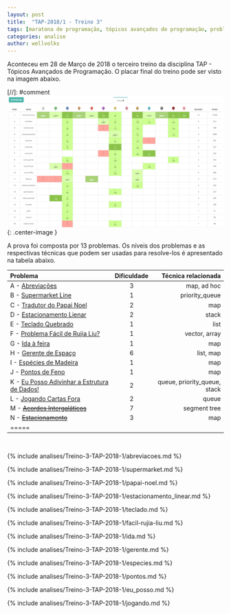 ```yaml
---
layout: post
title:  "TAP-2018/1 - Treino 3"
tags: [maratona de programação, tópicos avançados de programação, problemset, analise]
categories: analise
author: wellvolks
---
```


Aconteceu em 28 de Março de 2018 o terceiro treino da disciplina TAP - Tópicos
Avançados de Programação. O placar final do treino pode ser visto na imagem
abaixo.

[//]: #comment ![Placar final do Treino-3 - TAP/2018-1](/_assets/images/placar-treino-3-tap-2018-1.png){: .center-image }


A prova foi composta por 13 problemas. Os níveis dos problemas e as respectivas técnicas que podem ser usadas para resolve-los é apresentado na tabela abaixo.

| Problema                                                            | Dificuldade | Técnica relacionada         |
|:--------------------------------------------------------------------|:-----------:|----------------------------:|
| A - <a href="#abreviacoes">Abreviações</a>                          | 3           | map, ad hoc                 |
| B - <a href="#supermarket">Supermarket Line</a>                     | 1           | priority_queue              |
| C - <a href="#papai-noel">Tradutor do Papai Noel</a>                | 2           | map                         |
| D - <a href="#estacionamento_linear">Estacionamento Lienar</a>      | 2           | stack                       |
| E - <a href="#teclado">Teclado Quebrado</a>                         | 1           | list                        |
| F - <a href="#facil-rujia-liu">Problema Fácil de Rujia Liu?</a>     | 1           | vector, array               |
| G - <a href="#ida">Ida à feira</a>                                  | 1           | map                         |
| H - <a href="#gerente">Gerente de Espaço</a>                        | 6           | list, map                   |
| I - <a href="#especies">Espécies de Madeira</a>                     | 1           | map                         |
| J - <a href="#pontos">Pontos de Feno</a>                            | 1           | map                         |
| K - <a href="#eu_posso">Eu Posso Adivinhar a Estrutura de Dados!</a>| 2           | queue, priority_queue, stack|
| L - <a href="#jogando">Jogando Cartas Fora</a>                      | 2           | queue                       |
| M - <strike><a href="#gerente">Acordes Intergaláticos</a></strike>  | 7           | segment tree                |
| N - <strike><a href="#estacionamento">Estacionamento</a></strike>   | 3           | map                         |
| =====

<br>

{% include analises/Treino-3-TAP-2018-1/abreviacoes.md %}

{% include analises/Treino-3-TAP-2018-1/supermarket.md %}

{% include analises/Treino-3-TAP-2018-1/papai-noel.md %}

{% include analises/Treino-3-TAP-2018-1/estacionamento_linear.md %}

{% include analises/Treino-3-TAP-2018-1/teclado.md %}

{% include analises/Treino-3-TAP-2018-1/facil-rujia-liu.md %}

{% include analises/Treino-3-TAP-2018-1/ida.md %}

{% include analises/Treino-3-TAP-2018-1/gerente.md %}

{% include analises/Treino-3-TAP-2018-1/especies.md %}

{% include analises/Treino-3-TAP-2018-1/pontos.md %}

{% include analises/Treino-3-TAP-2018-1/eu_posso.md %}

{% include analises/Treino-3-TAP-2018-1/jogando.md %}

